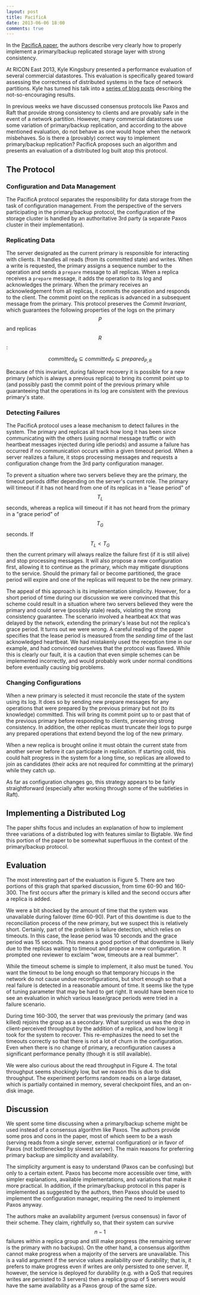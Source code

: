 ```yaml
---
layout: post
title: PacificA
date: 2013-06-06 18:00
comments: true
---
```


In the [PacificA
paper](http://research.microsoft.com/apps/mobile/Publication.aspx?id=66814),
the authors describe very clearly how to properly implement a
primary/backup replicated storage layer with strong consistency.

At RICON East 2013, Kyle Kingsbury presented a performance evaluation of
several commercial datastores. This evaluation is specifically geared
toward assessing the correctness of distributed systems in the face of
network partitions. Kyle has turned his talk into a [series of blog
posts](http://aphyr.com/tags/jepsen) describing the not-so-encouraging
results.

In previous weeks we have discussed consensus protocols like Paxos and
Raft that provide strong consistency to clients and are provably safe in
the event of a network partition. However, many commercial datastores
use some variation of primary/backup replication, and according to the
above mentioned evaluation, do not behave as one would hope when the
network misbehaves. So is there a (provably) correct way to implement
primary/backup replication? PacificA proposes such an algorithm and
presents an evaluation of a distributed log built atop this protocol.

## The Protocol

### Configuration and Data Management

The PacificA protocol separates the responsibility for data storage from
the task of configuration management. From the perspective of the
servers participating in the primary/backup protocol, the configuration
of the storage cluster is handled by an authoritative 3rd party (a
separate Paxos cluster in their implementation).

### Replicating Data

The server designated as the current primary is responsible for
interacting with clients. It handles all reads (from its committed
state) and writes. When a write is requested, the primary assigns a
sequence number to the operation and sends a `prepare` message to all
replicas. When a replica receives a `prepare` message, it adds the
operation to its log and acknowledges the primary. When the primary
receives an acknowledgement from all replicas, it commits the operation
and responds to the client. The commit point on the replicas is advanced
in a subsequent message from the primary. This protocol preserves the
*Commit Invariant*, which guarantees the following properties of the
logs on the primary $$P$$ and replicas $$R$$:

$$committed_R \subseteq committed_P \subseteq prepared_{P,R}$$

Because of this invariant, during failover recovery it is possible for a
new primary (which is always a previous replica) to bring its commit
point up to (and possibly past) the commit point of the previous primary
while guaranteeing that the operations in its log are consistent with
the previous primary's state.

### Detecting Failures

The PacificA protocol uses a lease mechanism to detect failures in the
system. The primary and replicas all track how long it has been since
communicating with the others (using normal message traffic or with
heartbeat messages injected during idle periods) and assume a failure
has occurred if no communication occurs within a given timeout period.
When a server realizes a failure, it stops processing messages and
requests a configuration change from the 3rd party configuration
manager.

To prevent a situation where two servers believe they are the primary,
the timeout periods differ depending on the server's current role. The
primary will timeout if it has not heard from one of its replicas in a
"lease period" of $$T_L$$ seconds, whereas a replica will timeout if it
has not heard from the primary in a "grace period" of $$T_G$$ seconds.
If $$T_L < T_G$$ then the current primary will always realize the
failure first (if it is still alive) and stop processing messages. It
will also propose a new configuration first, allowing it to continue as
the primary, which may mitigate disruptions to the service.  Should the
primary fail or become partitioned, the grace period will expire and one
of the replicas will request to be the new primary.

The appeal of this approach is its implementation simplicity.  However,
for a short period of time during our discussion we were convinced that
this scheme could result in a situation where two servers believed they
were the primary and could serve (possibly stale) reads, violating the
strong consistency guarantee. The scenario involved a heartbeat `ACK`
that was delayed by the network, extending the primary's lease but not
the replica's grace period. It turns out we were wrong. A careful
reading of the paper specifies that the lease period is measured from
the *sending time* of the last acknowledged heartbeat. We had mistakenly
used the reception time in our example, and had convinced ourselves that
the protocol was flawed. While this is clearly our fault, it is a
caution that even simple schemes can be implemented incorrectly, and
would probably work under normal conditions before eventually causing
big problems.

### Changing Configurations

When a new primary is selected it must reconcile the state of the system
using its log. It does so by sending new prepare messages for any
operations that were prepared by the previous primary but not (to its
knowledge) committed. This will bring its commit point up to or past
that of the previous primary before responding to clients, preserving
strong consistency. In addition, the other replicas must truncate their
logs to purge any prepared operations that extend beyond the log of the
new primary.

When a new replica is brought online it must obtain the current state
from another server before it can participate in replication. If
starting cold, this could halt progress in the system for a long time,
so replicas are allowed to join as candidates (their acks are not
required for committing at the primary) while they catch up.

As far as configuration changes go, this strategy appears to be fairly
straightforward (especially after working through some of the subtleties
in Raft).

## Implementing a Distributed Log

The paper shifts focus and includes an explanation of how to implement
three variations of a distributed log with features similar to Bigtable.
We find this portion of the paper to be somewhat superfluous in the
context of the primary/backup protocol.

## Evaluation

The most interesting part of the evaluation is Figure 5. There are two
portions of this graph that sparked discussion, from time 60-90 and
160-300. The first occurs after the primary is killed and the second
occurs after a replica is added.

We were a bit shocked by the amount of time that the system was
unavailable during failover (time 60-90). Part of this downtime is due
to the reconciliation process of the new primary, but we suspect this is
relatively short. Certainly, part of the problem is failure detection,
which relies on timeouts. In this case, the lease period was 10 seconds
and the grace period was 15 seconds. This means a good portion of that
downtime is likely due to the replicas waiting to timeout and propose a
new configuration. It prompted one reviewer to exclaim "wow, timeouts
are a real bummer".

While the timeout scheme is simple to implement, it also must be tuned.
You want the timeout to be long enough so that temporary hiccups in the
network do not cause undue reconfigurations, but short enough so that a
real failure is detected in a reasonable amount of time. It seems like
the type of tuning parameter that may be hard to get right. It would
have been nice to see an evaluation in which various lease/grace periods
were tried in a failure scenario.

During time 160-300, the server that was previously the primary (and was
killed) rejoins the group as a secondary. What surprised us was the drop
in client-perceived throughput by the addition of a replica, and how
long it took for the system to recover. This re-emphasizes the need to
set the timeouts correctly so that there is not a lot of churn in the
configuration. Even when there is no change of primary, a
reconfiguration causes a significant performance penalty (though it is
still available).

We were also curious about the read throughput in Figure 4. The total
throughput seems shockingly low, but we reason this is due to disk
throughput. The experiment performs random reads on a large dataset,
which is partially contained in memory, several checkpoint files, and an
on-disk image.

## Discussion

We spent some time discussing when a primary/backup scheme might be used
instead of a consensus algorithm like Paxos. The authors provide some
pros and cons in the paper, most of which seem to be a wash (serving
reads from a single server, external configuration) or in favor of Paxos
(not bottlenecked by slowest server). The main reasons for preferring
primary backup are simplicity and availability.

The simplicity argument is easy to understand (Paxos can be confusing)
but only to a certain extent. Paxos has become more accessible over
time, with simpler explanations, available implementations, and
variations that make it more practical. In addition, if the
primary/backup protocol in this paper is implemented as suggested by the
authors, then Paxos should be used to implement the configuration
manager, requiring the need to implement Paxos anyway.

The authors make an availability argument (versus consensus) in favor of
their scheme. They claim, rightfully so, that their system can survive
$$n-1$$ failures within a replica group and still make progress (the
remaining server is the primary with no backups). On the other hand, a
consensus algorithm cannot make progress when a majority of the servers
are unavailable. This is a valid argument if the service values
availability over durability; that is, it prefers to make progress even
if writes are only persisted to one server. If, however, the service is
deployed for durability (e.g. with a QoS that requires writes are
persisted to 3 servers) then a replica group of 5 servers would have the
same availability as a Paxos group of the same size.
